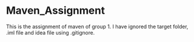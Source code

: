 #  Maven_Assignment
This is the assignment of maven of group 1. I have ignored the target folder, .iml file and idea file using .gitignore.
